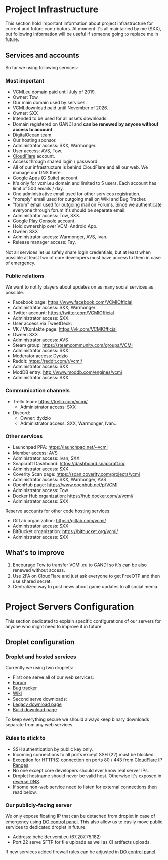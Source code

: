 # Project Infrastructure

This section hold important information about project infrastructure for current and future contributors. At moment it's all maintained by me (SXX), but following information will be useful if someone going to replace me in future.

## Services and accounts

So far we using following services:

### Most important

- VCMI.eu domain paid until July of 2019.
 - Owner: Tow
 - Our main domain used by services.
- VCMI.download paid until November of 2026.
 - Owner: SXX
 - Intended to be used for all assets downloads.
 - Domain registered on GANDI and **can be renewed by anyone without access to account**.
- [DigitalOcean](https://cloud.digitalocean.com/) team.
 - Our hosting sponsor.
 - Administrator access: SXX, Warmonger.
 - User access: AVS, Tow.
- [CloudFlare](https://www.cloudflare.com/a/overview) account.
 - Access through shared login / password.
 - All of our infrastructure is behind CloudFlare and all our web. We manage our DNS there.
- [Google Apps (G Suite)](https://admin.google.com/) account.
 - It's only for vcmi.eu domain and limited to 5 users. Each account has limit of 500 emails / day.
 - One administrative email used for other services registration.
 - "noreply" email used for outgoing mail on Wiki and Bug Tracker.
 - "forum" email used for outgoing mail on Forums. Since we authenticate everyone through forum it's should be separate email.
 - Administrator access: Tow, SXX.
- [Google Play Console](https://play.google.com/apps/publish/) account.
 - Hold ownership over VCMI Android App.
 - Owner: SXX
 - Administrator access: Warmonger, AVS, Ivan.
 - Release manager access: Fay.

Not all services let us safely share login credentials, but at least when possible at least two of core developers must have access to them in case of emergency.

### Public relations

We want to notify players about updates on as many social services as possible.

- Facebook page: <https://www.facebook.com/VCMIOfficial>
 - Administrator access: SXX, Warmonger
- Twitter account: <https://twitter.com/VCMIOfficial>
 - Administrator access: SXX.
 - User access via TweetDeck:
- VK / VKontakte page: <https://vk.com/VCMIOfficial>
 - Owner: SXX
 - Administrator access: AVS
- Steam group: <https://steamcommunity.com/groups/VCMI>
 - Administrator access: SXX
 - Moderator access: Dydzio
- Reddit: <https://reddit.com/r/vcmi/>
 - Administrator access: SXX
- ModDB entry: <http://www.moddb.com/engines/vcmi>
 - Administrator access: SXX

### Communication channels

- Trello team: <https://trello.com/vcmi/>
  - Administrator access: SXX
- Discord:
  - Owner: dydzio
  - Administrator access: SXX, Warmonger, Ivan...

### Other services

- Launchpad PPA: <https://launchpad.net/~vcmi>
 - Member access: AVS
 - Administrator access: Ivan, SXX
- Snapcraft Dashboard: <https://dashboard.snapcraft.io/>
 - Administrator access: SXX
- Coverity Scan page: <https://scan.coverity.com/projects/vcmi>
 - Administrator access: SXX, Warmonger, AVS
- OpenHub page: <https://www.openhub.net/p/VCMI>
 - Administrator access: Tow
- Docker Hub organization: <https://hub.docker.com/u/vcmi/>
 - Administrator access: SXX

Reserve accounts for other code hosting services:

- GitLab organization: <https://gitlab.com/vcmi/>
 - Administrator access: SXX
- BitBucket organization: <https://bitbucket.org/vcmi/>
 - Administrator access: SXX

## What's to improve

1.  Encourage Tow to transfer VCMI.eu to GANDI so it's can be also renewed without access.
2.  Use 2FA on CloudFlare and just ask everyone to get FreeOTP and then use shared secret.
3.  Centralized way to post news about game updates to all social media.

# Project Servers Configuration

This section dedicated to explain specific configurations of our servers for anyone who might need to improve it in future.

## Droplet configuration

### Droplet and hosted services

Currently we using two droplets:

- First one serve all of our web services:
 - [Forum](https://forum.vcmi.eu/)
 - [Bug tracker](https://bugs.vcmi.eu/)
 - [Wiki](https://wiki.vcmi.eu/)
- Second serve downloads:
 - [Legacy download page](http://download.vcmi.eu/)
 - [Build download page](https://builds.vcmi.download/)

To keep everything secure we should always keep binary downloads separate from any web services.

### Rules to stick to

- SSH authentication by public key only.
- Incoming connections to all ports except SSH (22) must be blocked.
- Exception for HTTP(S) connection on ports 80 / 443 from [CloudFlare IP Ranges](https://www.cloudflare.com/ips/).
- No one except core developers should ever know real server IPs.
- Droplet hostname should never be valid host. Otherwise it's exposed in [reverse DNS](https://en.wikipedia.org/wiki/Reverse_DNS).
- If some non-web service need to listen for external connections then read below.

### Our publicly-facing server

We only expose floating IP that can be detached from droplet in case of emergency using [DO control panel](https://cloud.digitalocean.com/networking/floating_ips). This also allow us to easily move public services to dedicated droplet in future.

- Address: beholder.vcmi.eu (67.207.75.182)
- Port 22 serve SFTP for file uploads as well as CI artifacts uploads.

If new services added firewall rules can be adjusted in [DO control panel](https://cloud.digitalocean.com/networking/firewalls).